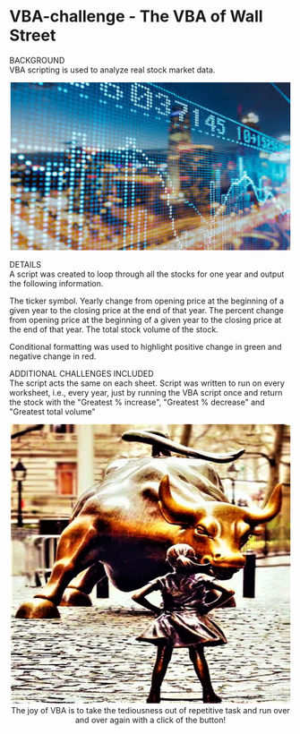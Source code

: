 # VBA-challenge - The VBA of Wall Street

BACKGROUND<br>
VBA scripting is used to analyze real stock market data.

<div align="center"><img src="static/images/city_reflection_behind_stock_market_data.jfif" width="500" height="300"/></div>

DETAILS<br>
A script was created to loop through all the stocks for one year and output the following information.

The ticker symbol.
Yearly change from opening price at the beginning of a given year to the closing price at the end of that year.
The percent change from opening price at the beginning of a given year to the closing price at the end of that year.
The total stock volume of the stock.

Conditional formatting was used to highlight positive change in green and negative change in red.


ADDITIONAL CHALLENGES INCLUDED<br>
The script acts the same on each sheet. Script was written to run on every worksheet, i.e., every year, just by running the VBA script once and return the stock with the "Greatest % increase", "Greatest % decrease" and "Greatest total volume" 

<div align="center"><img src="static/images/wall_street_statues.jpg" width="500" height="500"/></div>

<div align="center">The joy of VBA is to take the tediousness out of repetitive task and run over and over again with a click of the button!

